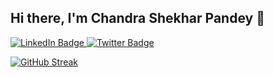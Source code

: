 ## Hi there, I'm Chandra Shekhar Pandey  👋

<div id="badges">
  <a href="https://www.linkedin.com/in/chandra8848/">
    <img src="https://img.shields.io/badge/LinkedIn-blue?style=for-the-badge&logo=linkedin&logoColor=white" alt="LinkedIn Badge"/>
  </a>
  <a href="https://x.com/shekhar8848">
    <img src="https://img.shields.io/badge/Twitter-blue?style=for-the-badge&logo=twitter&logoColor=white" alt="Twitter Badge"/>
  </a>
</div>

[![GitHub Streak](https://github-readme-streak-stats.herokuapp.com?user=chandra10207&theme=dark)](https://git.io/streak-stats)

